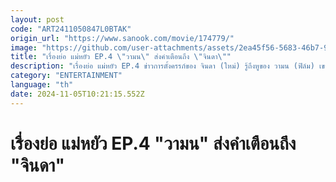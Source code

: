 ```yaml
---
layout: post
code: "ART2411050847L0BTAK"
origin_url: "https://www.sanook.com/movie/174779/"
image: "https://github.com/user-attachments/assets/2ea45f56-5683-46b7-9942-72f7813c1f22"
title: "เรื่องย่อ แม่หยัว EP.4 \"วามน\" ส่งคำเตือนถึง \"จินดา\""
description: "เรื่องย่อ แม่หยัว EP.4 ข่าวการตั้งครรภ์ของ จินดา (ใหม่) รู้ถึงหูของ วามน (ฟิล์ม) เขาจึงส่งคำเตือนบางอย่างถึงจินดา"
category: "ENTERTAINMENT"
language: "th"
date: 2024-11-05T10:21:15.552Z
---
```


# เรื่องย่อ แม่หยัว EP.4 "วามน" ส่งคำเตือนถึง "จินดา"